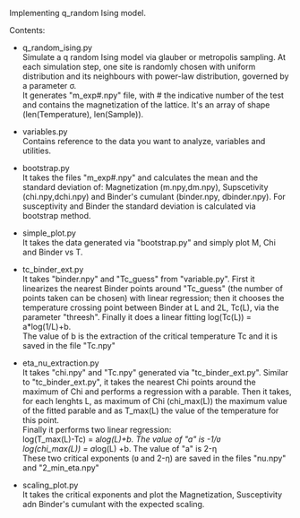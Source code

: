 Implementing q_random Ising model.

Contents:

- q_random_ising.py \
    Simulate a q random Ising model via glauber or metropolis sampling. At each simulation step, one site is randomly chosen with uniform distribution and its neighbours
    with power-law distribution, governed by a parameter σ.\
    It generates "m_exp#.npy" file, with # the indicative number of the test and contains the magnetization of the lattice. It's an array of shape (len(Temperature), len(Sample)).

- variables.py \
    Contains reference to the data you want to analyze, variables and utilities.
 
- bootstrap.py\
    It takes the files "m_exp#.npy" and calculates the mean and the standard deviation of: Magnetization (m.npy,dm.npy), Supscetivity (chi.npy,dchi.npy) and Binder's cumulant (binder.npy, dbinder.npy). For susceptivity and Binder the standard deviation is calculated via bootstrap method.

- simple_plot.py\
    It takes the data generated via "bootstrap.py" and simply plot M, Chi and Binder vs T.
 
- tc_binder_ext.py\
    It takes "binder.npy" and "Tc_guess" from "variable.py". First it linearizes the nearest Binder points around "Tc_guess" (the number of points taken can be chosen) with linear regression; then it chooses the temperature crossing point between Binder at L and 2L, Tc(L), via the parameter "threesh". Finally it does a linear fitting log(Tc(L)) = a*log(1/L)+b.\
The value of b is the extraction of the critical temperature Tc and it is saved in the file "Tc.npy"

- eta_nu_extraction.py\
 It takes "chi.npy" and "Tc.npy" generated via "tc_binder_ext.py". Similar to "tc_binder_ext.py", it takes the nearest Chi points around the maximum of Chi and performs a regression with a parable. Then it takes, for each lenghts L, as maximum of Chi (chi_max(L)) the maximum value of the fitted parable and as T_max(L) the value of the temperature for this point.\
 Finally it performs two linear regression:\
    log(T_max(L)-Tc) = a*log(L)+b. The value of "a" is -1/ʋ \
   log(chi_max(L)) = a*log(L) +b. The value of "a" is 2-η\
 These two critical exponents (ʋ and 2-η) are saved in the files "nu.npy" and "2_min_eta.npy"

- scaling_plot.py\
It takes the critical exponents and plot the Magnetization, Susceptivity adn Binder's cumulant with the expected scaling.

